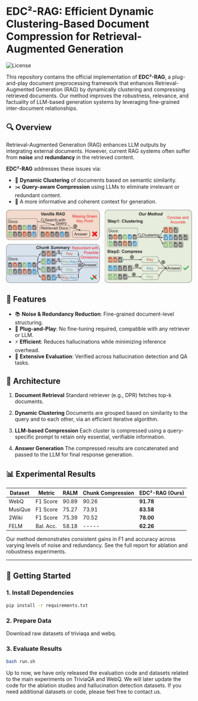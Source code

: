 # EDC²-RAG: Efficient Dynamic Clustering-Based Document Compression for Retrieval-Augmented Generation

![License](https://img.shields.io/badge/license-MIT-blue.svg)

This repository contains the official implementation of **EDC²-RAG**, a plug-and-play document preprocessing framework that enhances Retrieval-Augmented Generation (RAG) by dynamically clustering and compressing retrieved documents. Our method improves the robustness, relevance, and factuality of LLM-based generation systems by leveraging fine-grained inter-document relationships.

## 🔍 Overview

Retrieval-Augmented Generation (RAG) enhances LLM outputs by integrating external documents. However, current RAG systems often suffer from **noise** and **redundancy** in the retrieved content.

**EDC²-RAG** addresses these issues via:

* 🔗 **Dynamic Clustering** of documents based on semantic similarity.
* ✂️ **Query-aware Compression** using LLMs to eliminate irrelevant or redundant content.
* 🧠 A more informative and coherent context for generation.

![Overview](pictures/overview.jpg)

## 🚀 Features

* 📚 **Noise & Redundancy Reduction**: Fine-grained document-level structuring.
* 🧩 **Plug-and-Play**: No fine-tuning required, compatible with any retriever or LLM.
* ⚡ **Efficient**: Reduces hallucinations while minimizing inference overhead.
* 🧪 **Extensive Evaluation**: Verified across hallucination detection and QA tasks.

## 🧱 Architecture

1. **Document Retrieval**
   Standard retriever (e.g., DPR) fetches top-k documents.

2. **Dynamic Clustering**
   Documents are grouped based on similarity to the query and to each other, via an efficient iterative algorithm.

3. **LLM-based Compression**
   Each cluster is compressed using a query-specific prompt to retain only essential, verifiable information.

4. **Answer Generation**
   The compressed results are concatenated and passed to the LLM for final response generation.

## 📊 Experimental Results

| Dataset | Metric    | RALM  | Chunk Compression | EDC²-RAG (Ours) |
| ------- | --------- | ----- | ----------------- | --------------- |
| WebQ    | F1 Score  | 90.89 | 90.26             | **91.78**       |
| MusiQue | F1 Score  | 75.27 | 73.91             | **83.58**       |
| 2Wiki   | F1 Score  | 75.39 | 70.52             | **78.00**       |
| FELM    | Bal. Acc. | 58.18 | -----             | **62.26**       |

Our method demonstrates consistent gains in F1 and accuracy across varying levels of noise and redundancy. See the full report for ablation and robustness experiments.

---

## 🧪 Getting Started

### 1. Install Dependencies

```bash
pip install -r requirements.txt
```

### 2. Prepare Data

Download raw datasets of triviaqa and webq.

### 3. Evaluate Results

```bash
bash run.sh
```

Up to now, we have only released the evaluation code and datasets related to the main experiments on TriviaQA and WebQ. We will later update the code for the ablation studies and hallucination detection datasets. If you need additional datasets or code, please feel free to contact us.


